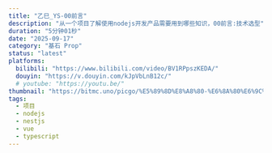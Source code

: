 ```yaml
---
title: "乙巳_YS-00前言"
description: "从一个项目了解使用nodejs开发产品需要用到哪些知识，00前言:技术选型"
duration: "5分钟01秒"
date: "2025-09-17"
category: "基石 Prop"
status: "latest"
platforms:
  bilibili: "https://www.bilibili.com/video/BV1RPpszKEDA/"
  douyin: "https://v.douyin.com/kJpVbLnB12c/"
  # youtube: "https://youtu.be/"
thumbnail: "https://bitmc.uno/picgo/%E5%89%8D%E8%A8%80-%E6%8A%80%E6%9C%AF%E9%80%89%E5%9E%8B.jpg"
tags:
  - 项目
  - nodejs
  - nestjs
  - vue
  - typescript
---
```


